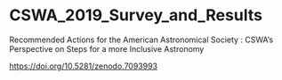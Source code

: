# CSWA_2019_Survey_and_Results
Recommended Actions for the American Astronomical Society :  CSWA’s Perspective on Steps for a more Inclusive Astronomy

https://doi.org/10.5281/zenodo.7093993
